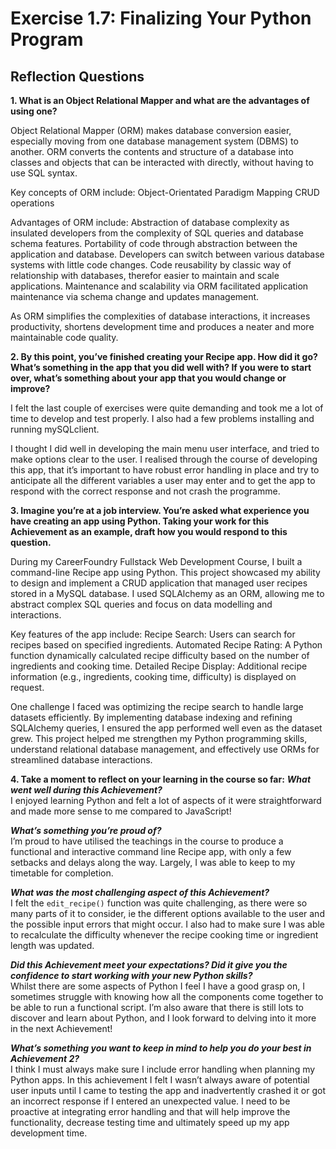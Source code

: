 # Exercise 1.7: Finalizing Your Python Program

## Reflection Questions

**1. What is an Object Relational Mapper and what are the advantages of using one?**

Object Relational Mapper (ORM) makes database conversion easier, especially moving from one database management system (DBMS) to another. ORM converts the contents and structure of a database into classes and objects that can be interacted with directly, without having to use SQL syntax.  

Key concepts of ORM include:
Object-Orientated Paradigm
Mapping
CRUD operations

Advantages of ORM include:
Abstraction of database complexity as insulated developers from the complexity of SQL queries and database schema features.
Portability of code through abstraction between the application and database. Developers can switch between various database systems with little code changes.
Code reusability by classic way of relationship with databases, therefor easier to maintain and scale applications.
Maintenance and scalability via ORM facilitated application maintenance via schema change and updates management.

As ORM simplifies the complexities of database interactions, it increases productivity, shortens development time and produces a neater and more maintainable code quality. 

**2. By this point, you’ve finished creating your Recipe app. How did it go? What’s something in the app that you did well with? If you were to start over, what’s something about your app that you would change or improve?**

I felt the last couple of exercises were quite demanding and took me a lot of time to develop and test properly.  I also had a few problems installing and running mySQLclient. 

I thought I did well in developing the main menu user interface, and tried to make options clear to the user. I realised through the course of developing this app, that it’s important to have robust error handling in place and try to anticipate all the different variables a user may enter and to get the app to respond with the correct response and not crash the programme. 

**3. Imagine you’re at a job interview. You’re asked what experience you have creating an app using Python. Taking your work for this Achievement as an example, draft how you would respond to this question.**

During my CareerFoundry Fullstack Web Development Course, I built a command-line Recipe app using Python. This project showcased my ability to design and implement a CRUD application that managed user recipes stored in a MySQL database. I used SQLAlchemy as an ORM, allowing me to abstract complex SQL queries and focus on data modelling and interactions.

Key features of the app include:
Recipe Search: Users can search for recipes based on specified ingredients.
Automated Recipe Rating: A Python function dynamically calculated recipe difficulty based on the number of ingredients and cooking time.
Detailed Recipe Display: Additional recipe information (e.g., ingredients, cooking time, difficulty) is displayed on request.

One challenge I faced was optimizing the recipe search to handle large datasets efficiently. By implementing database indexing and refining SQLAlchemy queries, I ensured the app performed well even as the dataset grew.
This project helped me strengthen my Python programming skills, understand relational database management, and effectively use ORMs for streamlined database interactions.
  
 
**4. Take a moment to reflect on your learning in the course so far:** 
***What went well during this Achievement?***  
I enjoyed learning Python and felt a lot of aspects of it were straightforward and made more sense to me compared to JavaScript!

***What’s something you’re proud of?***  
I’m proud to have utilised the teachings in the course to produce a functional and interactive command line Recipe app, with only a few setbacks and delays along the way. Largely, I was able to keep to my timetable for completion.

***What was the most challenging aspect of this Achievement?***  
I felt the `edit_recipe()` function was quite challenging, as there were so many parts of it to consider, ie the different options available to the user and the possible input errors that might occur. I also had to make sure I was able to recalculate the difficulty whenever the recipe cooking time or ingredient length was updated. 

***Did this Achievement meet your expectations? Did it give you the confidence to start working with your new Python skills?***  
Whilst there are some aspects of Python I feel I have a good grasp on, I sometimes struggle with knowing how all the components come together to be able to run a functional script. I’m also aware that there is still lots to discover and learn about Python, and I look forward to delving into it more in the next Achievement!

***What’s something you want to keep in mind to help you do your best in Achievement 2?***  
I think I must always make sure I include error handling when planning my Python apps. In this achievement I felt I wasn’t always aware of potential user inputs until I came to testing the app and inadvertently crashed it or got an incorrect response if I entered an unexpected value. I need to be proactive at integrating error handling and that will help improve the functionality, decrease testing time and ultimately speed up my app development time. 